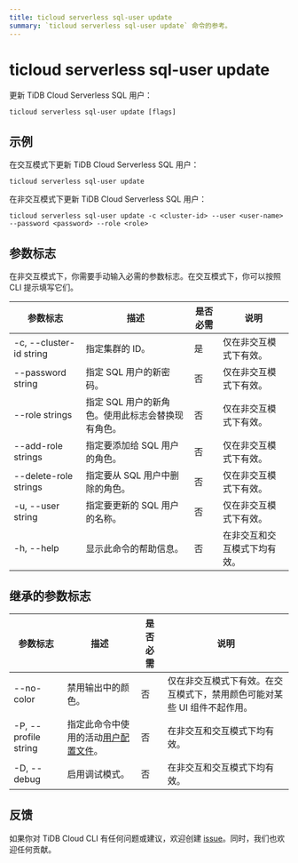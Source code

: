 ```yaml
---
title: ticloud serverless sql-user update
summary: `ticloud serverless sql-user update` 命令的参考。
---
```


# ticloud serverless sql-user update

更新 TiDB Cloud Serverless SQL 用户：

```shell
ticloud serverless sql-user update [flags]
```

## 示例

在交互模式下更新 TiDB Cloud Serverless SQL 用户：

```shell
ticloud serverless sql-user update
```

在非交互模式下更新 TiDB Cloud Serverless SQL 用户：

```shell
ticloud serverless sql-user update -c <cluster-id> --user <user-name> --password <password> --role <role>
```

## 参数标志

在非交互模式下，你需要手动输入必需的参数标志。在交互模式下，你可以按照 CLI 提示填写它们。

| 参数标志               | 描述                                                                                                | 是否必需 | 说明                                                 |
|------------------------|-----------------------------------------------------------------------------------------------------|----------|------------------------------------------------------|
| -c, --cluster-id string | 指定集群的 ID。                                                                                      | 是       | 仅在非交互模式下有效。                               |
| --password string       | 指定 SQL 用户的新密码。                                                                              | 否       | 仅在非交互模式下有效。                               |
| --role strings          | 指定 SQL 用户的新角色。使用此标志会替换现有角色。                                                   | 否       | 仅在非交互模式下有效。                               |
| --add-role strings      | 指定要添加给 SQL 用户的角色。                                                                        | 否       | 仅在非交互模式下有效。                               |
| --delete-role strings   | 指定要从 SQL 用户中删除的角色。                                                                      | 否       | 仅在非交互模式下有效。                               |
| -u, --user string       | 指定要更新的 SQL 用户的名称。                                                                        | 否       | 仅在非交互模式下有效。                               |
| -h, --help             | 显示此命令的帮助信息。                                                                               | 否       | 在非交互和交互模式下均有效。                         |

## 继承的参数标志

| 参数标志              | 描述                                                                                                | 是否必需 | 说明                                                                                                   |
|----------------------|-----------------------------------------------------------------------------------------------------|----------|--------------------------------------------------------------------------------------------------------|
| --no-color           | 禁用输出中的颜色。                                                                                   | 否       | 仅在非交互模式下有效。在交互模式下，禁用颜色可能对某些 UI 组件不起作用。                              |
| -P, --profile string | 指定此命令中使用的活动[用户配置文件](/tidb-cloud/cli-reference.md#user-profile)。                   | 否       | 在非交互和交互模式下均有效。                                                                           |
| -D, --debug          | 启用调试模式。                                                                                       | 否       | 在非交互和交互模式下均有效。                                                                           |

## 反馈

如果你对 TiDB Cloud CLI 有任何问题或建议，欢迎创建 [issue](https://github.com/tidbcloud/tidbcloud-cli/issues/new/choose)。同时，我们也欢迎任何贡献。
